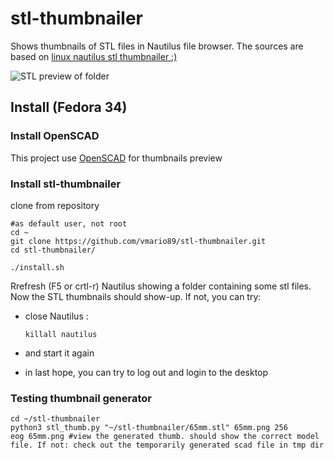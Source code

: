 # stl-thumbnailer
Shows thumbnails of STL files in Nautilus file browser. The sources are based on [linux nautilus stl thumbnailer :)](http://www.thingiverse.com/thing:258653)

![STL preview of folder](STL-thumbnailer_screenshot.png)

## Install (Fedora 34)

### Install OpenSCAD

This project use [OpenSCAD](http://www.openscad.org/) for thumbnails preview

### Install stl-thumbnailer

clone from repository

	#as default user, not root
	cd ~
    git clone https://github.com/vmario89/stl-thumbnailer.git
    cd stl-thumbnailer/

	./install.sh

Rrefresh (F5 or crtl-r) Nautilus showing a folder containing some stl files. Now the STL thumbnails should show-up. If not, you can try:

  - close Nautilus :

        killall nautilus

  - and start it again
  - in last hope, you can try to log out and login to the desktop

### Testing thumbnail generator
	cd ~/stl-thumbnailer
	python3 stl_thumb.py "~/stl-thumbnailer/65mm.stl" 65mm.png 256
	eog 65mm.png #view the generated thumb. should show the correct model file. If not: check out the temporarily generated scad file in tmp dir
